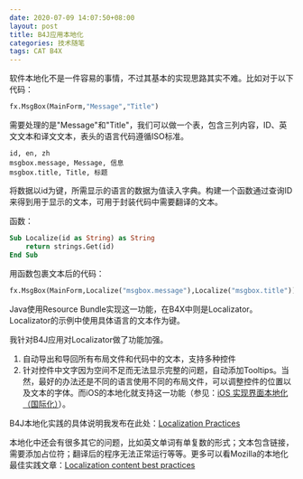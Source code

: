 ```yaml
---
date: 2020-07-09 14:07:50+08:00
layout: post
title: B4J应用本地化
categories: 技术随笔
tags: CAT B4X
---
```


软件本地化不是一件容易的事情，不过其基本的实现思路其实不难。比如对于以下代码：

```vb
fx.MsgBox(MainForm,"Message","Title")
```

需要处理的是"Message"和"Title"，我们可以做一个表，包含三列内容，ID、英文文本和译文文本，表头的语言代码遵循ISO标准。

```
id, en, zh
msgbox.message, Message, 信息
msgbox.title, Title, 标题
```

将数据以id为键，所需显示的语言的数据为值读入字典。构建一个函数通过查询ID来得到用于显示的文本，可用于封装代码中需要翻译的文本。

函数：

```vb
Sub Localize(id as String) as String
    return strings.Get(id)
End Sub
```

用函数包裹文本后的代码：

```vb
fx.MsgBox(MainForm,Localize("msgbox.message"),Localize("msgbox.title"))
```

Java使用Resource Bundle实现这一功能，在B4X中则是Localizator。Localizator的示例中使用具体语言的文本作为键。

我针对B4J应用对Localizator做了功能加强。

1. 自动导出和导回所有布局文件和代码中的文本，支持多种控件
2. 针对控件中文字因为空间不足而无法显示完整的问题，自动添加Tooltips。当然，最好的办法还是不同的语言使用不同的布局文件，可以调整控件的位置以及文本的字体。而iOS的本地化就支持这一功能（参见：[iOS 实现界面本地化（国际化）](https://www.cnblogs.com/jerehedu/p/4513573.html)）。

B4J本地化实践的具体说明我发布在此处：[Localization Practices](https://www.b4x.com/android/forum/threads/localization-practices.119940/)

本地化中还会有很多其它的问题，比如英文单词有单复数的形式；文本包含链接，需要添加占位符；翻译后的程序无法正常运行等等。更多可以看Mozilla的本地化最佳实践文章：[Localization content best practices](https://developer.mozilla.org/en-US/docs/Mozilla/Localization/Localization_content_best_practices)












